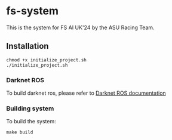 # fs-system

This is the system for FS AI UK'24 by the ASU Racing Team.


## Installation

```
chmod +x initialize_project.sh
./initialize_project.sh
```

### Darknet ROS

To build darknet ros, please refer to [Darknet ROS documentation](https://github.com/asurt-fsai/darknet_ros#building)


### Building system
To build the system:

```
make build
```
